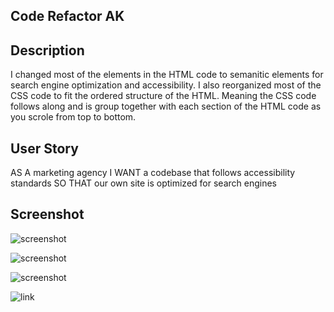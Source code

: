 ## Code Refactor AK


## Description 
I changed most of the elements in the HTML code to semanitic elements for search engine optimization and accessibility. I also reorganized most of the CSS code to fit the ordered structure of the HTML. Meaning the CSS code follows along and is group together with each section of the HTML code as you scrole from top to bottom.

## User Story 
AS A marketing agency
I WANT a codebase that follows accessibility standards
SO THAT our own site is optimized for search engines

## Screenshot

![screenshot](./Horiseon-screenshot1)

![screenshot](./Horiseon-screenshot2)

![screenshot](./Horiseon-screenshot3)

![link](https://aken00.github.io/Code-Refactor-AK/)